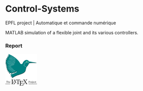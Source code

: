 # Control-Systems

EPFL project | Automatique et commande numérique

MATLAB simulation of a flexible joint and its various controllers.

### Report
[<img align="left" alt="LATEX" width="100px" src="https://raw.githubusercontent.com/github/explore/80688e429a7d4ef2fca1e82350fe8e3517d3494d/topics/latex/latex.png" />][report]

[report]: https://github.com/KookaS/Control-Systems/blob/master/pdf/C17.pdf
